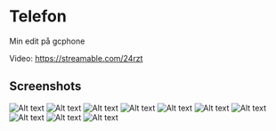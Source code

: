 # Telefon
Min edit på gcphone


Video: https://streamable.com/24rzt


<h2>Screenshots</h2>

![Alt text](https://i.imgur.com/jt437dg.jpg?raw=true "Home")
![Alt text](https://i.imgur.com/oIx2K3t.jpg?raw=true "Nummer")
![Alt text](https://i.imgur.com/il3UIan.jpg?raw=true "Meddelanden")
![Alt text](https://i.imgur.com/HKbNKfl.jpg?raw=true "Inställningar")
![Alt text](https://i.imgur.com/TwLg5l7.jpg?raw=true "Imgur")
![Alt text](https://i.imgur.com/VMtkBoP.jpg?raw=true "Meny")
![Alt text](https://i.imgur.com/58EfiuR.jpg?raw=true "Kamera")
![Alt text](https://i.imgur.com/UofGKf5.jpg?raw=true "Swish")
![Alt text](https://i.imgur.com/IKb96dU.jpg?raw=true "Twitter Dark Mode")
![Alt text](https://i.imgur.com/utuTRc1.jpg?raw=true "Ladda upp bild på twitter flödet")
